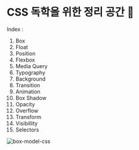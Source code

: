 # CSS 독학을 위한 정리 공간 🐯

Index :
1. Box
2. Float
3. Position
4. Flexbox
5. Media Query
6. Typography
7. Background
8. Transition
9. Animation
10. Box Shadow
11. Opacity
12. Overflow
13. Transform
14. Visibillity
15. Selectors

![box-model-css](https://user-images.githubusercontent.com/76121929/104314642-12a2be00-551d-11eb-82ff-1733a1ad7cd1.png)
